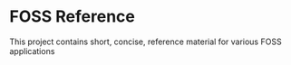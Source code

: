 # FOSS Reference
This project contains short, concise, reference material for various FOSS applications
